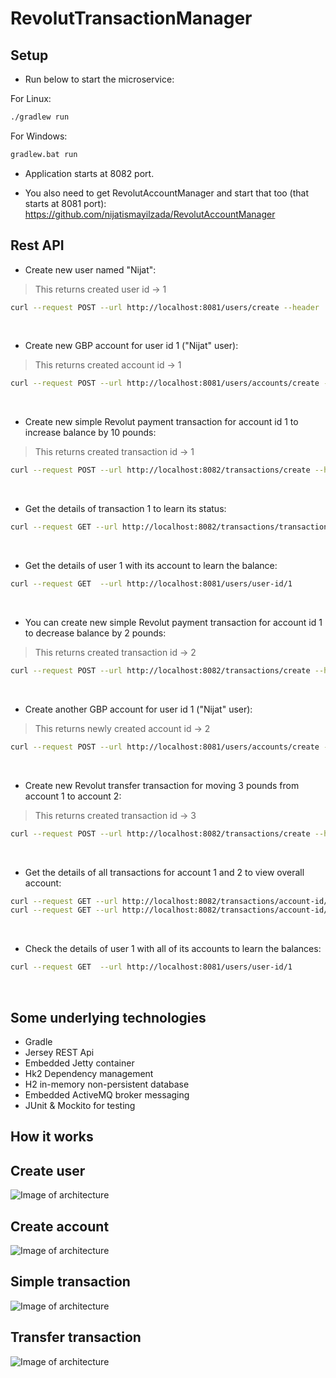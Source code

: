 # RevolutTransactionManager

## Setup

* Run below to start the microservice:

For Linux:
```bash
./gradlew run
```
For Windows:
```bash
gradlew.bat run
```

* Application starts at 8082 port.

* You also need to get RevolutAccountManager and start that too (that starts at 8081 port): https://github.com/nijatismayilzada/RevolutAccountManager


## Rest API

* Create new user named "Nijat":
> This returns created user id -> 1
```bash
curl --request POST --url http://localhost:8081/users/create --header 'Content-Type: application/json' --data '{"name":"Nijat"}'
```
<p>&nbsp;</p>

* Create new GBP account for user id 1 ("Nijat" user):
> This returns created account id -> 1
```bash
curl --request POST --url http://localhost:8081/users/accounts/create --header 'Content-Type: application/json' --data '{"userId" : 1,"currency" : "GBP"}'
```
<p>&nbsp;</p>

* Create new simple Revolut payment transaction for account id 1 to increase balance by 10 pounds:
> This returns created transaction id -> 1
```bash
curl --request POST --url http://localhost:8082/transactions/create --header 'Content-Type: application/json' --data '{"accountId":1,"reference" : "SomeBankPayment","transactionType":"REVOLUT_SIMPLE_INCREASE","amount":10.00,"currency":"GBP"}'
```
<p>&nbsp;</p>

* Get the details of transaction 1 to learn its status:
```bash
curl --request GET --url http://localhost:8082/transactions/transaction-id/1
```
<p>&nbsp;</p>

* Get the details of user 1 with its account to learn the balance:
```bash
curl --request GET  --url http://localhost:8081/users/user-id/1 
```
<p>&nbsp;</p>

* You can create new simple Revolut payment transaction for account id 1 to decrease balance by 2 pounds:
> This returns created transaction id -> 2
```bash
curl --request POST --url http://localhost:8082/transactions/create --header 'Content-Type: application/json' --data '{"accountId":1,"reference" : "SomeBankPayment","transactionType":"REVOLUT_SIMPLE_DECREASE","amount":2.00,"currency":"GBP"}'
```
<p>&nbsp;</p>

* Create another GBP account for user id 1 ("Nijat" user):
> This returns newly created account id -> 2
```bash
curl --request POST --url http://localhost:8081/users/accounts/create --header 'Content-Type: application/json' --data '{"userId" : 1,"currency" : "GBP"}'
```
<p>&nbsp;</p>

* Create new Revolut transfer transaction for moving 3 pounds from account 1 to account 2:
> This returns created transaction id -> 3
```bash
curl --request POST --url http://localhost:8082/transactions/create --header 'Content-Type: application/json' --data '{"accountId":1,"reference" : "2","transactionType":"REVOLUT_TRANSFER","amount":3.00,"currency":"GBP"}'
```
<p>&nbsp;</p>

* Get the details of all transactions for account 1 and 2 to view overall account:
```bash
curl --request GET --url http://localhost:8082/transactions/account-id/1
curl --request GET --url http://localhost:8082/transactions/account-id/2
```
<p>&nbsp;</p>

* Check the details of user 1 with all of its accounts to learn the balances:
```bash
curl --request GET  --url http://localhost:8081/users/user-id/1 
```
<p>&nbsp;</p>


## Some underlying technologies

* Gradle
* Jersey REST Api
* Embedded Jetty container
* Hk2 Dependency management
* H2 in-memory non-persistent database
* Embedded ActiveMQ broker messaging
* JUnit & Mockito for testing

## How it works

## Create user
![Image of architecture](https://raw.githubusercontent.com/nijatismayilzada/RevolutTransactionManager/master/revolut-insert-user.jpg?token=ABVDDEQ3NQLF2V7BDVLE4SC54Q6V6)
## Create account
![Image of architecture](https://raw.githubusercontent.com/nijatismayilzada/RevolutTransactionManager/master/revolut-insert-account.jpg?token=ABVDDEQ3NQLF2V7BDVLE4SC54Q6V6)
## Simple transaction
![Image of architecture](https://raw.githubusercontent.com/nijatismayilzada/RevolutTransactionManager/master/revolut-simple-transaction.jpg?token=ABVDDEQ3NQLF2V7BDVLE4SC54Q6V6)
## Transfer transaction
![Image of architecture](https://raw.githubusercontent.com/nijatismayilzada/RevolutTransactionManager/master/revolut-transfer-transaction.jpg?token=ABVDDEQ3NQLF2V7BDVLE4SC54Q6V6)